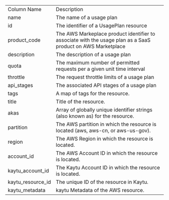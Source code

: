 <table>
	<tr><td>Column Name</td><td>Description</td></tr>
	<tr><td>name</td><td>The name of a usage plan</td></tr>
	<tr><td>id</td><td>The identifier of a UsagePlan resource</td></tr>
	<tr><td>product_code</td><td>The AWS Markeplace product identifier to associate with the usage plan as a SaaS product on AWS Marketplace</td></tr>
	<tr><td>description</td><td>The description of a usage plan</td></tr>
	<tr><td>quota</td><td>The maximum number of permitted requests per a given unit time interval</td></tr>
	<tr><td>throttle</td><td>The request throttle limits of a usage plan</td></tr>
	<tr><td>api_stages</td><td>The associated API stages of a usage plan</td></tr>
	<tr><td>tags</td><td>A map of tags for the resource.</td></tr>
	<tr><td>title</td><td>Title of the resource.</td></tr>
	<tr><td>akas</td><td>Array of globally unique identifier strings (also known as) for the resource.</td></tr>
	<tr><td>partition</td><td>The AWS partition in which the resource is located (aws, aws-cn, or aws-us-gov).</td></tr>
	<tr><td>region</td><td>The AWS Region in which the resource is located.</td></tr>
	<tr><td>account_id</td><td>The AWS Account ID in which the resource is located.</td></tr>
	<tr><td>kaytu_account_id</td><td>The Kaytu Account ID in which the resource is located.</td></tr>
	<tr><td>kaytu_resource_id</td><td>The unique ID of the resource in Kaytu.</td></tr>
	<tr><td>kaytu_metadata</td><td>kaytu Metadata of the AWS resource.</td></tr>
</table>